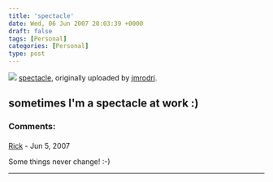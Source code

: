 ```yaml
---
title: 'spectacle'
date: Wed, 06 Jun 2007 20:03:39 +0000
draft: false
tags: [Personal]
categories: [Personal]
type: post
---
```


[![](http://farm2.static.flickr.com/1354/533534240_5c504ab99f.jpg)](http://www.flickr.com/photos/jmrodri/533534240/ "photo sharing")
[spectacle](http://www.flickr.com/photos/jmrodri/533534240/), originally uploaded by [jmrodri](http://www.flickr.com/people/jmrodri/).

sometimes I'm a spectacle at work :)
---
### Comments:
####
[Rick]( "rickvh@sportscommish.net") - <time datetime="2007-06-08 07:07:08">Jun 5, 2007</time>

Some things never change! :-)
<hr />
